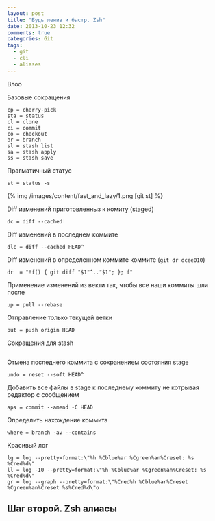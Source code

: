 ```yaml
---
layout: post
title: "Будь ленив и быстр. Zsh"
date: 2013-10-23 12:32
comments: true
categories: Git
tags:
  - git
  - cli
  - aliases
---
```


Влоо

<!-- more -->

Базовые сокращения

```
cp = cherry-pick
sta = status
cl = clone
ci = commit
co = checkout
br = branch
sl = stash list
sa = stash apply
ss = stash save
```

Прагматичный статус

```
st = status -s
```

{% img /images/content/fast_and_lazy/1.png [git st] %}

Diff изменений приготовленныз к комиту (staged)

```
dc = diff --cached
```

Diff изменений в последнем коммите

```
dlc = diff --cached HEAD^
```


Diff изменений в определенном коммите коммите (`git dr dcee010`)
```
dr  = "!f() { git diff "$1"^.."$1"; }; f"
```

Применение изменений из векти так, чтобы все наши коммиты шли после

```
up = pull --rebase
```

Отправление только текущей ветки

```
put = push origin HEAD
```

Сокращения для stash

```

```

Отмена последнего коммита с сохранением состояния stage

```
undo = reset --soft HEAD^
```

Добавить все файлы в stage к последнему коммиту не котрывая редактор
с сообщением

```
aps = commit --amend -C HEAD
```

Определить нахождение коммита

```
where = branch -av --contains
```

Красивый лог

```
lg = log --pretty=format:\"%h %Cblue%ar %Cgreen%an%Creset: %s %Cred%d\"
ll = log -10 --pretty=format:\"%h %Cblue%ar %Cgreen%an%Creset: %s %Cred%d\"
gr = log --graph --pretty=format:\"%Cred%h %Cblue%ar%Creset %Cgreen%an%Creset %s%Cred%d\"o
```

## Шаг второй. Zsh алиасы
